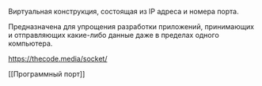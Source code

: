 Виртуальная конструкция, состоящая из IP адреса и номера порта. 

Предназначена для упрощения разработки приложений, принимающих и отправляющих какие-либо данные даже в пределах одного компьютера.

https://thecode.media/socket/

[[Программный порт]]